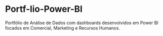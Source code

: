 # Portf-lio-Power-BI
Portfólio de Análise de Dados com dashboards desenvolvidos em Power BI focados em Comercial, Marketing e Recursos Humanos.
